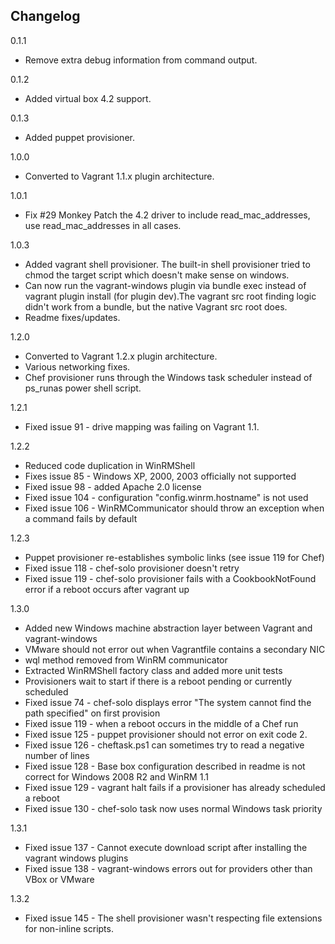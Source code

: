 ## Changelog

0.1.1
- Remove extra debug information from command output.

0.1.2
- Added virtual box 4.2 support.

0.1.3 
- Added puppet provisioner.

1.0.0 
- Converted to Vagrant 1.1.x plugin architecture.

1.0.1 
- Fix #29 Monkey Patch the 4.2 driver to include read_mac_addresses, use read_mac_addresses in all cases.

1.0.3 
- Added vagrant shell provisioner. The built-in shell provisioner tried to chmod the target script which doesn't make sense on windows.
- Can now run the vagrant-windows plugin via bundle exec instead of vagrant plugin install (for plugin dev).The vagrant src root finding logic didn't work from a bundle, but the native Vagrant src root does.
- Readme fixes/updates.

1.2.0
- Converted to Vagrant 1.2.x plugin architecture.
- Various networking fixes.
- Chef provisioner runs through the Windows task scheduler instead of ps_runas power shell script.

1.2.1
- Fixed issue 91 - drive mapping was failing on Vagrant 1.1.

1.2.2
- Reduced code duplication in WinRMShell
- Fixes issue 85 - Windows XP, 2000, 2003 officially not supported
- Fixed issue 98 - added Apache 2.0 license
- Fixed issue 104 - configuration "config.winrm.hostname" is not used
- Fixed issue 106 - WinRMCommunicator should throw an exception when a command fails by default

1.2.3
- Puppet provisioner re-establishes symbolic links (see issue 119 for Chef)
- Fixed issue 118 - chef-solo provisioner doesn't retry
- Fixed issue 119 - chef-solo provisioner fails with a CookbookNotFound error if a reboot occurs after vagrant up

1.3.0
- Added new Windows machine abstraction layer between Vagrant and vagrant-windows
- VMware should not error out when Vagrantfile contains a secondary NIC
- wql method removed from WinRM communicator
- Extracted WinRMShell factory class and added more unit tests
- Provisioners wait to start if there is a reboot pending or currently scheduled
- Fixed issue 74 - chef-solo displays error "The system cannot find the path specified" on first provision
- Fixed issue 119 - when a reboot occurs in the middle of a Chef run
- Fixed issue 125 - puppet provisioner should not error on exit code 2.
- Fixed issue 126 - cheftask.ps1 can sometimes try to read a negative number of lines
- Fixed issue 128 - Base box configuration described in readme is not correct for Windows 2008 R2 and WinRM 1.1
- Fixed issue 129 - vagrant halt fails if a provisioner has already scheduled a reboot
- Fixed issue 130 - chef-solo task now uses normal Windows task priority

1.3.1
- Fixed issue 137 - Cannot execute download script after installing the vagrant windows plugins
- Fixed issue 138 - vagrant-windows errors out for providers other than VBox or VMware

1.3.2
- Fixed issue 145 - The shell provisioner wasn't respecting file extensions for non-inline scripts.
